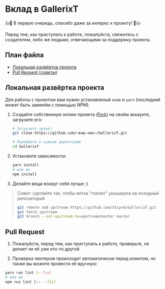# Вклад в GallerixT

👍🎉 В первую очередь, спасибо даже за интерес к проекту! 🎉👍

Перед тем, как приступать к работе, пожалуйста, свяжитесь с создателем, либо же людьми, отвечающими за поддержку проекта.

## План файла

- [Локальная развёртка проекта](#локальная-развёртка-проекта)
- [Pull Request (советы)](#pull-request)

## Локальная развёртка проекта

Для работы с проектом вам нужен установленый `node` и `yarn` (последний может быть заменём с помощью NPM).

1.  Создайте собственную копию проекта ([Fork](https://help.github.com/articles/fork-a-repo/)) на своём аккаунте,
    загрузите его:

    ```sh
    # Загрузите проект
    git clone https://github.com/<ваш-ник>/GallerixT.git

    # Перейдите в нужную директорию
    cd GallerixT
    ```

2. Установите зависимости:

    ```sh
    yarn install
    # или же
    npm install
    ```

3. Делайте вещи вокруг себя лучше :)

> Совет: сделайте так, чтобы ветка "master" указывала на исходный репозиторий
>
> ```sh
> git remote add upstream https://github.com/StLyn4/GallerixT.git
> git fetch upstream
> git branch --set-upstream-to=upstream/master master
> ```

## Pull Request

1. Пожалуйста, перед тем, как приступать к работе, проверьте, не делает ли её уже кто-то другой

2. Проверка линтером происходит автоматически перед комитом, но также вы можете провести её вручную:
```sh
yarn run lint [--fix]
# или же
npm run lint [-- --fix]
```
